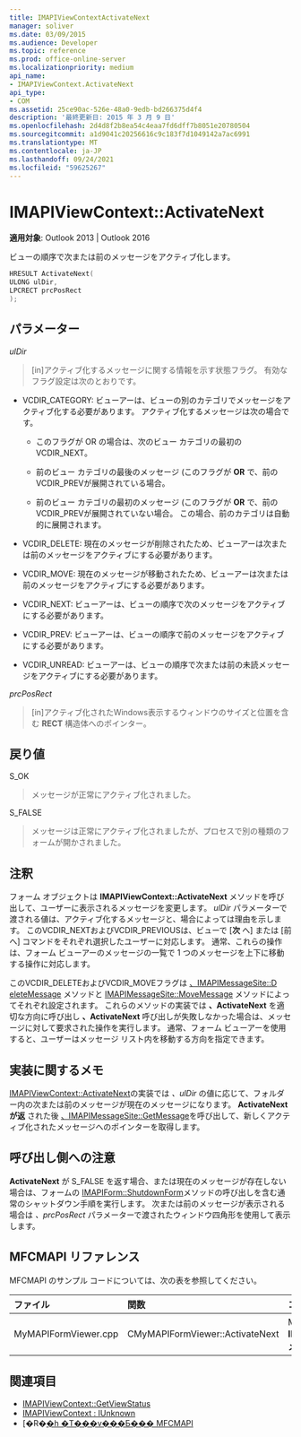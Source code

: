 ```yaml
---
title: IMAPIViewContextActivateNext
manager: soliver
ms.date: 03/09/2015
ms.audience: Developer
ms.topic: reference
ms.prod: office-online-server
ms.localizationpriority: medium
api_name:
- IMAPIViewContext.ActivateNext
api_type:
- COM
ms.assetid: 25ce90ac-526e-48a0-9edb-bd266375d4f4
description: '最終更新日: 2015 年 3 月 9 日'
ms.openlocfilehash: 2d4d8f2b8ea54c4eaa7fd6dff7b8051e20780504
ms.sourcegitcommit: a1d9041c20256616c9c183f7d1049142a7ac6991
ms.translationtype: MT
ms.contentlocale: ja-JP
ms.lasthandoff: 09/24/2021
ms.locfileid: "59625267"
---
```

# <a name="imapiviewcontextactivatenext"></a>IMAPIViewContext::ActivateNext

**適用対象**: Outlook 2013 | Outlook 2016 
  
ビューの順序で次または前のメッセージをアクティブ化します。 
  
```cpp
HRESULT ActivateNext(
ULONG ulDir,
LPCRECT prcPosRect
);
```

## <a name="parameters"></a>パラメーター

_ulDir_
  
> [in]アクティブ化するメッセージに関する情報を示す状態フラグ。 有効なフラグ設定は次のとおりです。
    
  - VCDIR_CATEGORY: ビューアーは、ビューの別のカテゴリでメッセージをアクティブ化する必要があります。 アクティブ化するメッセージは次の場合です。 
        
    - このフラグが OR の場合は、次のビュー カテゴリの最初のVCDIR_NEXT。 
        
    - 前のビュー カテゴリの最後のメッセージ (このフラグが **OR** で、前のVCDIR_PREVが展開されている場合。 
        
    - 前のビュー カテゴリの最初のメッセージ (このフラグが **OR** で、前のVCDIR_PREVが展開されていない場合。 この場合、前のカテゴリは自動的に展開されます。 
        
  - VCDIR_DELETE: 現在のメッセージが削除されたため、ビューアーは次または前のメッセージをアクティブにする必要があります。 
        
  - VCDIR_MOVE: 現在のメッセージが移動されたため、ビューアーは次または前のメッセージをアクティブにする必要があります。 
        
  - VCDIR_NEXT: ビューアーは、ビューの順序で次のメッセージをアクティブにする必要があります。 
        
  - VCDIR_PREV: ビューアーは、ビューの順序で前のメッセージをアクティブにする必要があります。 
        
  - VCDIR_UNREAD: ビューアーは、ビューの順序で次または前の未読メッセージをアクティブにする必要があります。 
    
_prcPosRect_
  
> [in]アクティブ化されたWindows表示するウィンドウのサイズと位置を含む **RECT** 構造体へのポインター。 
    
## <a name="return-value"></a>戻り値

S_OK 
  
> メッセージが正常にアクティブ化されました。 
    
S_FALSE 
  
> メッセージは正常にアクティブ化されましたが、プロセスで別の種類のフォームが開かされました。
    
## <a name="remarks"></a>注釈

フォーム オブジェクトは **IMAPIViewContext::ActivateNext** メソッドを呼び出して、ユーザーに表示されるメッセージを変更します。 _ulDir_ パラメーターで渡される値は、アクティブ化するメッセージと、場合によっては理由を示します。 このVCDIR_NEXTおよびVCDIR_PREVIOUSは、ビューで [**次** へ] または [前へ] コマンドをそれぞれ選択したユーザーに対応します。 通常、これらの操作は、フォーム ビューアーのメッセージの一覧で 1 つのメッセージを上下に移動する操作に対応します。 
  
このVCDIR_DELETEおよびVCDIR_MOVEフラグは [、IMAPIMessageSite::D eleteMessage](imapimessagesite-deletemessage.md) メソッドと [IMAPIMessageSite::MoveMessage](imapimessagesite-movemessage.md) メソッドによってそれぞれ設定されます。 これらのメソッドの実装では **、ActivateNext** を適切な方向に呼び出し **、ActivateNext** 呼び出しが失敗しなかった場合は、メッセージに対して要求された操作を実行します。 通常、フォーム ビューアーを使用すると、ユーザーはメッセージ リスト内を移動する方向を指定できます。 
  
## <a name="notes-to-implementers"></a>実装に関するメモ

[IMAPIViewContext::ActivateNext](imapiviewcontext-activatenext.md)の実装では _、ulDir_ の値に応じて、フォルダー内の次または前のメッセージが現在のメッセージになります。 **ActivateNext が返** された後 [、IMAPIMessageSite::GetMessage](imapimessagesite-getmessage.md)を呼び出して、新しくアクティブ化されたメッセージへのポインターを取得します。 
  
## <a name="notes-to-callers"></a>呼び出し側への注意

**ActivateNext** が S_FALSE を返す場合、または現在のメッセージが存在しない場合は、フォームの [IMAPIForm::ShutdownForm](imapiform-shutdownform.md)メソッドの呼び出しを含む通常のシャットダウン手順を実行します。 次または前のメッセージが表示される場合は  _、prcPosRect_ パラメーターで渡されたウィンドウ四角形を使用して表示します。 
  
## <a name="mfcmapi-reference"></a>MFCMAPI リファレンス

MFCMAPI のサンプル コードについては、次の表を参照してください。
  
|**ファイル**|**関数**|**コメント**|
|:-----|:-----|:-----|
|MyMAPIFormViewer.cpp  <br/> |CMyMAPIFormViewer::ActivateNext  <br/> |MFCMAPI は、 **この関数に IMAPIViewContext::ActivateNext メソッド** を実装します。  <br/> |
   
## <a name="see-also"></a>関連項目

- [IMAPIViewContext::GetViewStatus](imapiviewcontext-getviewstatus.md)
- [IMAPIViewContext : IUnknown](imapiviewcontextiunknown.md)
- [�R�[�h �T���v���Ƃ��� MFCMAPI](mfcmapi-as-a-code-sample.md)

